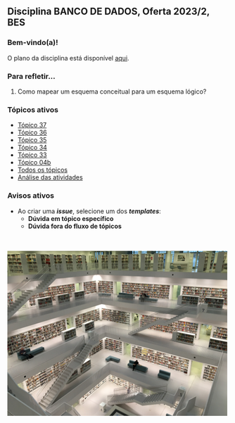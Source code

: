 ## Disciplina **BANCO DE DADOS**, Oferta 2023/2, BES 

### Bem-vindo(a)!

O plano da disciplina está disponível [aqui](./media/bd-2023-2-bes-plano.pdf).<br>

### Para refletir...

1. Como mapear um esquema conceitual para um esquema lógico?

### Tópicos ativos

- [Tópico 37](./topico/topico-37.md)
- [Tópico 36](./topico/topico-36.md)
- [Tópico 35](./topico/topico-35.md)
- [Tópico 34](./topico/topico-34.md)
- [Tópico 33](./topico/topico-33.md)
- [Tópico 04b](./topico/topico-04b.md)
- [Todos os tópicos](topico/topico-index.md)
- [Análise das atividades](./topico/tresultado.md)

### Avisos ativos

- Ao criar uma _**issue**_, selecione um dos _**templates**_:
  - **Dúvida em tópico específico**
  - **Dúvida fora do fluxo de tópicos**

<br>
<br>
<img src="./media/tobias-fischer-PkbZahEG2Ng-unsplash.jpg" width="500">

